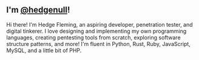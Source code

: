 ## I'm [@hedgenull](https://github.com/hedgenull/)!

Hi there! I'm Hedge Fleming, an aspiring developer, penetration tester, and digital tinkerer. I love designing and implementing my own programming languages, creating pentesting tools from scratch, exploring software structure patterns, and more! I'm fluent in Python, Rust, Ruby, JavaScript, MySQL, and a little bit of PHP.
